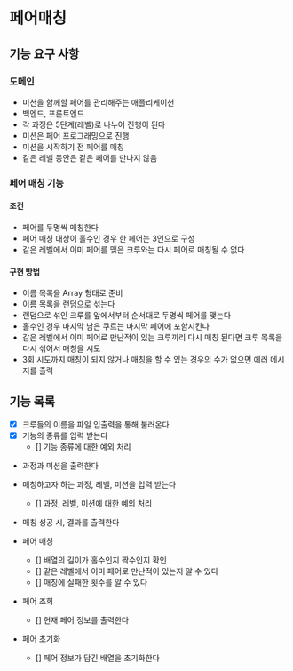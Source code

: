 # 페어매칭

## 기능 요구 사항

### 도메인

- 미션을 함께할 페어를 관리해주는 애플리케이션
- 백엔드, 프론트엔드
- 각 과정은 5단계(레벨)로 나누어 진행이 된다
- 미션은 페어 프로그래밍으로 진행
- 미션을 시작하기 전 페어를 매칭
- 같은 레벨 동안은 같은 페어를 만나지 않음

### 페어 매칭 기능

#### 조건

- 페어를 두명씩 매칭한다
- 페어 매칭 대상이 홀수인 경우 한 페어는 3인으로 구성
- 같은 레벨에서 이미 페어를 맺은 크루와는 다시 페어로 매칭될 수 없다

#### 구현 방법

- 이름 목록을 Array 형태로 준비
- 이름 목록을 랜덤으로 섞는다
- 랜덤으로 섞인 크루를 앞에서부터 순서대로 두명씩 페어를 맺는다
- 홀수인 경우 마지막 남은 쿠르는 마지막 페어에 포함시킨다
- 같은 레벨에서 이미 페어로 만난적이 있는 크루끼리 다시 매칭 된다면 크루 목록을
  다시 섞어서 매칭을 시도
- 3회 시도까지 매칭이 되지 않거나 매칭을 할 수 있는 경우의 수가 없으면 에러 메시
  지를 출력

## 기능 목록

- [x] 크루들의 이름을 파일 입출력을 통해 불러온다
- [x] 기능의 종류를 입력 받는다
  - [] 기능 종류에 대한 예외 처리
- 과정과 미션을 출력한다
- 매칭하고자 하는 과정, 레벨, 미션을 입력 받는다
  - [] 과정, 레벨, 미션에 대한 예외 처리
- 매칭 성공 시, 결과를 출력한다

- 페어 매칭

  - [] 배열의 길이가 홀수인지 짝수인지 확인
  - [] 같은 레벨에서 이미 페어로 만난적이 있는지 알 수 있다
  - [] 매칭에 실패한 횟수를 알 수 있다

- 페어 조회

  - [] 현재 페어 정보를 출력한다

- 페어 초기화
  - [] 페어 정보가 담긴 배열을 초기화한다

